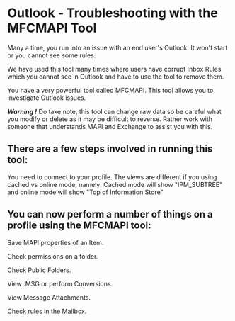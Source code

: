 # Outlook - Troubleshooting with the MFCMAPI Tool

Many a time, you run into an issue with an end user's Outlook. It won't start or you cannot see some rules.

We have used this tool many times where users have corrupt Inbox Rules which you cannot see in Outlook and have to use the tool to remove them.

You have a very powerful tool called MFCMAPI. This tool allows you to investigate Outlook issues.

***Warning !*** Do take note, this tool can change raw data so be careful what you modify or delete as it may be difficult to reverse. Rather work with someone that understands MAPI and Exchange to assist you with this.

## There are a few steps involved in running this tool:

You need to connect to your profile.
The views are different if you using cached vs online mode, namely: Cached mode will show "IPM_SUBTREE" and online mode will show "Top of Information Store"


## You can now perform a number of things on a profile using the MFCMAPI tool:

  Save MAPI properties of an Item.
  
  Check permissions on a folder.
  
  Check Public Folders.
  
  View .MSG or perform Conversions.
  
  View Message Attachments.
  
  Check rules in the Mailbox.

